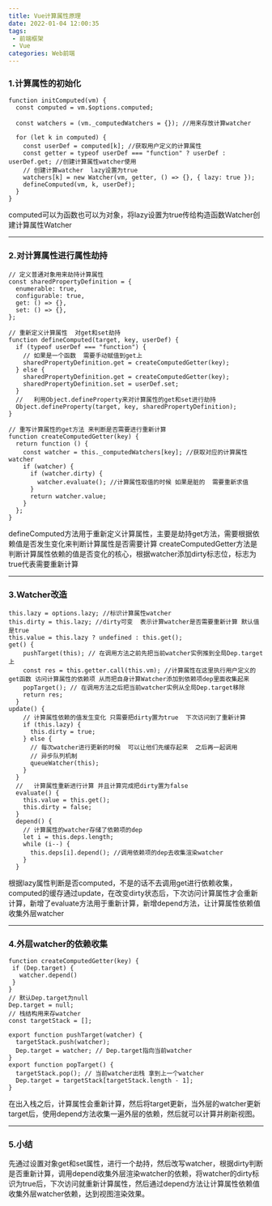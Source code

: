 ```yaml
---
title: Vue计算属性原理
date: 2022-01-04 12:00:35
tags:
 - 前端框架
 - Vue
categories: Web前端
---
```

### 1.计算属性的初始化
```
function initComputed(vm) {
  const computed = vm.$options.computed;

  const watchers = (vm._computedWatchers = {}); //用来存放计算watcher

  for (let k in computed) {
    const userDef = computed[k]; //获取用户定义的计算属性
    const getter = typeof userDef === "function" ? userDef : userDef.get; //创建计算属性watcher使用
    // 创建计算watcher  lazy设置为true
    watchers[k] = new Watcher(vm, getter, () => {}, { lazy: true });
    defineComputed(vm, k, userDef);
  }
}
```
computed可以为函数也可以为对象，将lazy设置为true传给构造函数Watcher创建计算属性Watcher

---
### 2.对计算属性进行属性劫持
```
// 定义普通对象用来劫持计算属性
const sharedPropertyDefinition = {
  enumerable: true,
  configurable: true,
  get: () => {},
  set: () => {},
};

// 重新定义计算属性  对get和set劫持
function defineComputed(target, key, userDef) {
  if (typeof userDef === "function") {
    // 如果是一个函数  需要手动赋值到get上
    sharedPropertyDefinition.get = createComputedGetter(key);
  } else {
    sharedPropertyDefinition.get = createComputedGetter(key);
    sharedPropertyDefinition.set = userDef.set;
  }
  //   利用Object.defineProperty来对计算属性的get和set进行劫持
  Object.defineProperty(target, key, sharedPropertyDefinition);
}

// 重写计算属性的get方法 来判断是否需要进行重新计算
function createComputedGetter(key) {
  return function () {
    const watcher = this._computedWatchers[key]; //获取对应的计算属性watcher
    if (watcher) {
      if (watcher.dirty) {
        watcher.evaluate(); //计算属性取值的时候 如果是脏的  需要重新求值
      }
      return watcher.value;
    }
  };
}
```
defineComputed方法用于重新定义计算属性，主要是劫持get方法，需要根据依赖值是否发生变化来判断计算属性是否需要计算
createComputedGetter方法是判断计算属性依赖的值是否变化的核心，根据watcher添加dirty标志位，标志为true代表需要重新计算

---
### 3.Watcher改造
```
this.lazy = options.lazy; //标识计算属性watcher
this.dirty = this.lazy; //dirty可变  表示计算watcher是否需要重新计算 默认值是true
this.value = this.lazy ? undefined : this.get();
get() {
    pushTarget(this); // 在调用方法之前先把当前watcher实例推到全局Dep.target上
    const res = this.getter.call(this.vm); //计算属性在这里执行用户定义的get函数 访问计算属性的依赖项 从而把自身计算Watcher添加到依赖项dep里面收集起来
    popTarget(); // 在调用方法之后把当前watcher实例从全局Dep.target移除
    return res;
  }
update() {
    // 计算属性依赖的值发生变化 只需要把dirty置为true  下次访问到了重新计算
    if (this.lazy) {
      this.dirty = true;
    } else {
      // 每次watcher进行更新的时候  可以让他们先缓存起来  之后再一起调用
      // 异步队列机制
      queueWatcher(this);
    }
  }
  //   计算属性重新进行计算 并且计算完成把dirty置为false
  evaluate() {
    this.value = this.get();
    this.dirty = false;
  }
  depend() {
    // 计算属性的watcher存储了依赖项的dep
    let i = this.deps.length;
    while (i--) {
      this.deps[i].depend(); //调用依赖项的dep去收集渲染watcher
    }
  }
```
根据lazy属性判断是否computed，不是的话不去调用get进行依赖收集，computed的缓存通过update，在改变dirty状态后，下次访问计算属性才会重新计算，新增了evaluate方法用于重新计算，新增depend方法，让计算属性依赖值收集外层watcher

---
### 4.外层watcher的依赖收集
```
function createComputedGetter(key) {
 if (Dep.target) {
   watcher.depend()
 }
}
// 默认Dep.target为null
Dep.target = null;
// 栈结构用来存watcher
const targetStack = [];

export function pushTarget(watcher) {
  targetStack.push(watcher);
  Dep.target = watcher; // Dep.target指向当前watcher
}
export function popTarget() {
  targetStack.pop(); // 当前watcher出栈 拿到上一个watcher
  Dep.target = targetStack[targetStack.length - 1];
}
```
在出入栈之后，计算属性会重新计算，然后将target更新，当外层的watcher更新target后，使用depend方法收集一遍外层的依赖，然后就可以计算并刷新视图。

---
### 5.小结
先通过设置对象get和set属性，进行一个劫持，然后改写watcher，根据dirty判断是否重新计算，调用depend收集外层渲染watcher的依赖，将watcher的dirty标识为true后，下次访问就重新计算属性，然后通过depend方法让计算属性依赖值收集外层watcher依赖，达到视图渲染效果。
